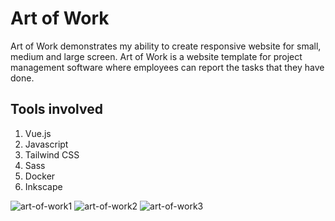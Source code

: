 # Art of Work
Art of Work demonstrates my ability to create responsive website for small, medium and large screen. Art of Work is a website template for project management software where employees can report the tasks that they have done. 

## Tools involved
1. Vue.js
2. Javascript
3. Tailwind CSS
4. Sass
5. Docker
6. Inkscape


![art-of-work1](https://github.com/FHCProm/Art-of-Work/assets/38954889/0dd8647d-560d-4827-9744-20ff59fbb5d5)
![art-of-work2](https://github.com/FHCProm/Art-of-Work/assets/38954889/3f8f1cba-ba7d-46b6-b4fd-7b3d34262b93)
![art-of-work3](https://github.com/FHCProm/Art-of-Work/assets/38954889/5451ec4b-0134-4a30-9452-8ec4715e48de)

